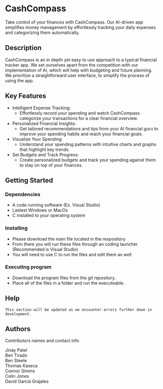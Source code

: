 # CashCompass

Take control of your finances with CashCompass. Our AI-driven app simplifies money management by effortlessly tracking your daily expenses and categorizing them automatically.

## Description

CashCompass is an in depth yet easy to use approach to a typical financial tracker app. We set ourselves apart from the competition with our implementation of AI,
which will help with budgeting and future planning. We prioritize a straightforward user interface, to simplify the process of using the app.


## Key Features
 * Intelligent Expense Tracking:
    * Effortlessly record your spending and watch CashCompass categorize your transactions for a clear financial overview.
* Personalized Financial Insights:
    * Get tailored recommendations and tips from your AI financial guru to improve your spending habits and reach your financial goals.
* Visualize Your Spending:
    * Understand your spending patterns with intuitive charts and graphs that highlight key trends.
* Set Budgets and Track Progress:
    *  Create personalized budgets and track your spending against them to stay on top of your finances.

## Getting Started

### Dependencies

* A code running software (Ex. Visual Studio)
* Lastest Windows or MacOs
* C installed to your operating system

### Installing

* Please download the main file located in the respository
* From there you will run these files through an coding launcher (Recommended is Visual Studio)
* You will need to use C to run the files and edit them as well

### Executing program

* Download the program files from the git repository. 
* Place all of the files in a folder and run the executeable.

## Help

```
This section will be updated as we encounter errors further down in development.
```

## Authors

Contributors names and contact info

Jinay Patel\
Ben  Tirado\
Ben Steele\
Thomas  Kaseca\
Connor Simms\
Colin Jones\
David Garcia Grajales


